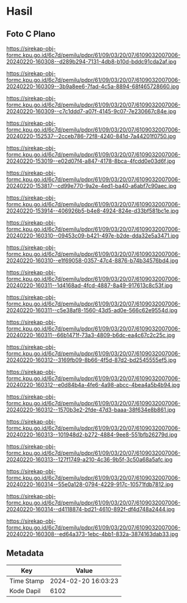 # Hasil

## Foto C Plano

https://sirekap-obj-formc.kpu.go.id/6c7d/pemilu/pdpr/61/09/03/20/07/6109032007006-20240220-160308--d289b294-7131-4db8-b10d-bddc91cda2af.jpg

https://sirekap-obj-formc.kpu.go.id/6c7d/pemilu/pdpr/61/09/03/20/07/6109032007006-20240220-160309--3b9a8ee6-7fad-4c5a-8894-68f465728660.jpg

https://sirekap-obj-formc.kpu.go.id/6c7d/pemilu/pdpr/61/09/03/20/07/6109032007006-20240220-160309--c7c1ddd7-a07f-4145-9c07-7e230667c84e.jpg

https://sirekap-obj-formc.kpu.go.id/6c7d/pemilu/pdpr/61/09/03/20/07/6109032007006-20240220-152537--2cceb786-72f8-4240-841d-7a44201f0750.jpg

https://sirekap-obj-formc.kpu.go.id/6c7d/pemilu/pdpr/61/09/03/20/07/6109032007006-20240220-153019--e02d07f4-a847-4178-8bca-4fcdd0e03d6f.jpg

https://sirekap-obj-formc.kpu.go.id/6c7d/pemilu/pdpr/61/09/03/20/07/6109032007006-20240220-153817--cd99e770-9a2e-4ed1-ba40-a6abf7c90aec.jpg

https://sirekap-obj-formc.kpu.go.id/6c7d/pemilu/pdpr/61/09/03/20/07/6109032007006-20240220-153914--406926b5-b4e8-4924-824e-d33bf581bc1e.jpg

https://sirekap-obj-formc.kpu.go.id/6c7d/pemilu/pdpr/61/09/03/20/07/6109032007006-20240220-160310--09453c09-b421-497e-b2de-dda32e5a3471.jpg

https://sirekap-obj-formc.kpu.go.id/6c7d/pemilu/pdpr/61/09/03/20/07/6109032007006-20240220-160310--e1f69058-0357-47c4-8876-b74b34576bd4.jpg

https://sirekap-obj-formc.kpu.go.id/6c7d/pemilu/pdpr/61/09/03/20/07/6109032007006-20240220-160311--1d4168ad-4fcd-4887-8a49-917613c8c53f.jpg

https://sirekap-obj-formc.kpu.go.id/6c7d/pemilu/pdpr/61/09/03/20/07/6109032007006-20240220-160311--c5e38af8-1560-43d5-ad0e-566c62e9554d.jpg

https://sirekap-obj-formc.kpu.go.id/6c7d/pemilu/pdpr/61/09/03/20/07/6109032007006-20240220-160311--66b1471f-73a3-4809-b6dc-ea4c67c2c25c.jpg

https://sirekap-obj-formc.kpu.go.id/6c7d/pemilu/pdpr/61/09/03/20/07/6109032007006-20240220-160312--3169fb09-8b66-4f5d-87d2-bd2545555ef5.jpg

https://sirekap-obj-formc.kpu.go.id/6c7d/pemilu/pdpr/61/09/03/20/07/6109032007006-20240220-160312--e0d84b4a-4fe6-4a98-abcc-4bea4a5b4b94.jpg

https://sirekap-obj-formc.kpu.go.id/6c7d/pemilu/pdpr/61/09/03/20/07/6109032007006-20240220-160312--1570b3e2-2fde-47d3-baaa-38f634e8b861.jpg

https://sirekap-obj-formc.kpu.go.id/6c7d/pemilu/pdpr/61/09/03/20/07/6109032007006-20240220-160313--101948d2-b272-4884-9ee8-551bfb26279d.jpg

https://sirekap-obj-formc.kpu.go.id/6c7d/pemilu/pdpr/61/09/03/20/07/6109032007006-20240220-160313--127f1749-a210-4c36-9b5f-3c50a68a5afc.jpg

https://sirekap-obj-formc.kpu.go.id/6c7d/pemilu/pdpr/61/09/03/20/07/6109032007006-20240220-160314--55e0a128-0794-4229-917c-10571fdb7812.jpg

https://sirekap-obj-formc.kpu.go.id/6c7d/pemilu/pdpr/61/09/03/20/07/6109032007006-20240220-160314--d4118874-bd21-4610-892f-df4d748a2444.jpg

https://sirekap-obj-formc.kpu.go.id/6c7d/pemilu/pdpr/61/09/03/20/07/6109032007006-20240220-160308--ed64a373-1ebc-4bb1-832a-3874163dab33.jpg


## Metadata

| Key        | Value               |
| ---------- | ------------------- |
| Time Stamp | 2024-02-20 16:03:23 |
| Kode Dapil | 6102                |



